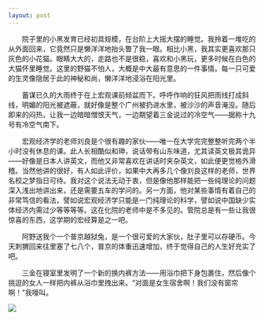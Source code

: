 ```yaml
---
layout: post
---
```

　　院子里的小黑发育已经初具规模，在台阶上大摇大摆的睡觉。我拎着一堆吃的从外面回来，它竟然只是懒洋洋地抬头瞥了我一眼。相比小黑，我其实更喜欢那只灰色的小花猫。眼睛大大的，走路也不是很稳，喜欢和小黑玩，更多时候在白色的大猫怀里睡觉。这里的野猫不怕人，大概是中大最有意思的一件事情。每一只可爱的生灵像隐居于此的神秘和尚，懒洋洋地浸浴在阳光里。

　　蓄谋已久的大雨终于在上宏观课前倾盆而下。呼呼作响的狂风把雨线打成斜线，明媚的阳光被遮蔽，就好像是整个广州被扔进水里，被沙沙的声音淹没。随后即来的闷热，让我一边暗暗憎恨天气，一边期望着三金说过的冷空气——据称十九号有冷空气南下。

　　宏观经济学的老师刘良是个很有趣的家伙——唯一在大学完完整整听完两个半小时没有休息的课。此人长相酷似和珅，说话带有山东味道，尤其读英文极其诡异——好像是日本人讲英文，而他又非常喜欢在讲话时夹杂英文，如此便更觉格外滑稽。当然他讲的很好，有人如此评价，如果中大再多几个像刘良这样的老师，世界名校之梦指日可待。我对这个说法无动于衷，但是像他那样能把一些纯理论的问题深入浅出地讲出来，还是需要五车的学问的。另一方面，他对某些事情有着自己的非常笃信的看法，譬如说宏观经济学只能是一门纯理论的科学，譬如说中国缺少实体经济内需过少等等等等。这在化院的老师中是不多见的。管院总是有一些让我很惊喜的东西，这学期的宏经算是之一吧。

　　阿野送我个一个普京越狱兔，是一个很可爱的大家伙，肚子里可以存硬币。今天刺猬回来往里塞了七八个，普京的体重迅速增加，终于觉得自己的人生好充实了吧。

　　三金在寝室里发明了一个新的换内裤方法——用浴巾把下身包裹住，然后像个挑逗的女人一样把内裤从浴巾里拽出来。“对面是女生宿舍啊！我们没有窗帘啊！”我嚎叫。

![](http://pic.yupoo.com/fuermosi777/Bm6yUaND/medish.jpg)